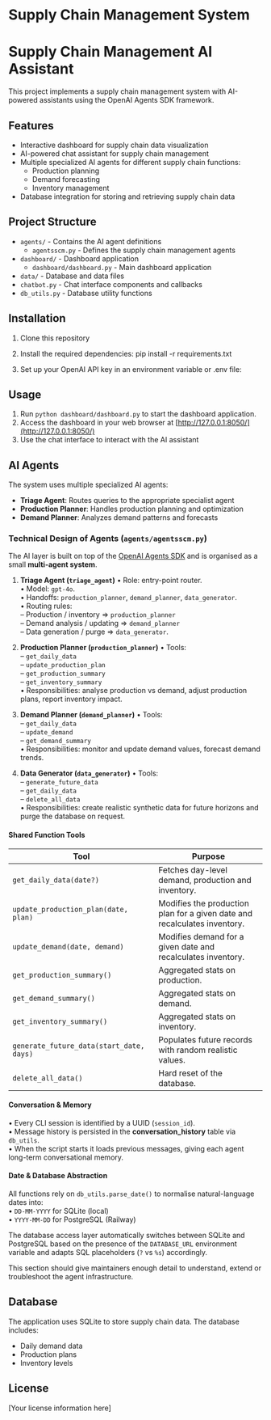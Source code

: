 # Supply Chain Management System

# Supply Chain Management AI Assistant

This project implements a supply chain management system with AI-powered assistants using the OpenAI Agents SDK framework.

## Features

- Interactive dashboard for supply chain data visualization
- AI-powered chat assistant for supply chain management
- Multiple specialized AI agents for different supply chain functions:
  - Production planning
  - Demand forecasting
  - Inventory management
- Database integration for storing and retrieving supply chain data

## Project Structure

- `agents/` - Contains the AI agent definitions
  - `agentsscm.py` - Defines the supply chain management agents
- `dashboard/` - Dashboard application
  - `dashboard/dashboard.py` - Main dashboard application
- `data/` - Database and data files
- `chatbot.py` - Chat interface components and callbacks
- `db_utils.py` - Database utility functions


## Installation

1. Clone this repository
2. Install the required dependencies:
   pip install -r requirements.txt

3. Set up your OpenAI API key in an environment variable or .env file:


## Usage

1. Run `python dashboard/dashboard.py` to start the dashboard application.
2. Access the dashboard in your web browser at [http://127.0.0.1:8050/](http://127.0.0.1:8050/)
3. Use the chat interface to interact with the AI assistant

## AI Agents

The system uses multiple specialized AI agents:

- **Triage Agent**: Routes queries to the appropriate specialist agent
- **Production Planner**: Handles production planning and optimization
- **Demand Planner**: Analyzes demand patterns and forecasts

### Technical Design of Agents (`agents/agentsscm.py`)

The AI layer is built on top of the [OpenAI Agents SDK](https://openai.github.io/openai-agents-python/agents/) and is organised as a small **multi-agent system**.

1. **Triage Agent (`triage_agent`)**
   • Role: entry-point router.  
   • Model: `gpt-4o`.  
   • Handoffs: `production_planner`, `demand_planner`, `data_generator`.  
   • Routing rules:  
     – Production / inventory ⇒ `production_planner`  
     – Demand analysis / updating ⇒ `demand_planner`  
     – Data generation / purge ⇒ `data_generator`.

2. **Production Planner (`production_planner`)**
   • Tools:  
     – `get_daily_data`  
     – `update_production_plan`  
     – `get_production_summary`  
     – `get_inventory_summary`  
   • Responsibilities: analyse production vs demand, adjust production plans, report inventory impact.

3. **Demand Planner (`demand_planner`)**
   • Tools:  
     – `get_daily_data`  
     – `update_demand`  
     – `get_demand_summary`  
   • Responsibilities: monitor and update demand values, forecast demand trends.

4. **Data Generator (`data_generator`)**
   • Tools:  
     – `generate_future_data`  
     – `get_daily_data`  
     – `delete_all_data`  
   • Responsibilities: create realistic synthetic data for future horizons and purge the database on request.

#### Shared Function Tools

| Tool | Purpose |
|------|---------|
| `get_daily_data(date?)` | Fetches day-level demand, production and inventory. |
| `update_production_plan(date, plan)` | Modifies the production plan for a given date and recalculates inventory. |
| `update_demand(date, demand)` | Modifies demand for a given date and recalculates inventory. |
| `get_production_summary()` | Aggregated stats on production. |
| `get_demand_summary()` | Aggregated stats on demand. |
| `get_inventory_summary()` | Aggregated stats on inventory. |
| `generate_future_data(start_date, days)` | Populates future records with random realistic values. |
| `delete_all_data()` | Hard reset of the database. |

#### Conversation & Memory

• Every CLI session is identified by a UUID (`session_id`).  
• Message history is persisted in the **conversation_history** table via `db_utils`.  
• When the script starts it loads previous messages, giving each agent long-term conversational memory.

#### Date & Database Abstraction

All functions rely on `db_utils.parse_date()` to normalise natural-language dates into:  
• `DD-MM-YYYY` for SQLite (local)  
• `YYYY-MM-DD` for PostgreSQL (Railway)

The database access layer automatically switches between SQLite and PostgreSQL based on the presence of the `DATABASE_URL` environment variable and adapts SQL placeholders (`?` vs `%s`) accordingly.

This section should give maintainers enough detail to understand, extend or troubleshoot the agent infrastructure.

## Database

The application uses SQLite to store supply chain data. The database includes:
- Daily demand data
- Production plans
- Inventory levels

## License

[Your license information here]